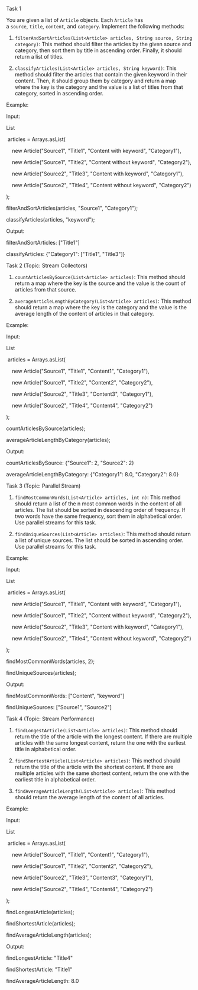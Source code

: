 Task 1

You are given a list of `Article` objects. Each `Article` has a `source`, `title`, `content`, and `category`. Implement the following methods:

1. `filterAndSortArticles(List<Article> articles, String source, String category)`: This method should filter the articles by the given source and category, then sort them by title in ascending order. Finally, it should return a list of titles.
    
2. `classifyArticles(List<Article> articles, String keyword)`: This method should filter the articles that contain the given keyword in their content. Then, it should group them by category and return a map where the key is the category and the value is a list of titles from that category, sorted in ascending order.
    

Example:

Input:

List<Article> articles = Arrays.asList(

    new Article("Source1", "Title1", "Content with keyword", "Category1"),

    new Article("Source1", "Title2", "Content without keyword", "Category2"),

    new Article("Source2", "Title3", "Content with keyword", "Category1"),

    new Article("Source2", "Title4", "Content without keyword", "Category2")

);

filterAndSortArticles(articles, "Source1", "Category1");

classifyArticles(articles, "keyword");

Output:

filterAndSortArticles: ["Title1"]

classifyArticles: {"Category1": ["Title1", "Title3"]}

Task 2 (Topic: Stream Collectors)

1. `countArticlesBySource(List<Article> articles)`: This method should return a map where the key is the source and the value is the count of articles from that source.
    
2. `averageArticleLengthByCategory(List<Article> articles)`: This method should return a map where the key is the category and the value is the average length of the content of articles in that category.
    

Example:

Input:

List<Article> articles = Arrays.asList(

    new Article("Source1", "Title1", "Content1", "Category1"),

    new Article("Source1", "Title2", "Content2", "Category2"),

    new Article("Source2", "Title3", "Content3", "Category1"),

    new Article("Source2", "Title4", "Content4", "Category2")

);

countArticlesBySource(articles);

averageArticleLengthByCategory(articles);

Output:

countArticlesBySource: {"Source1": 2, "Source2": 2}

averageArticleLengthByCategory: {"Category1": 8.0, "Category2": 8.0}

Task 3 (Topic: Parallel Stream)

1. `findMostCommonWords(List<Article> articles, int n)`: This method should return a list of the n most common words in the content of all articles. The list should be sorted in descending order of frequency. If two words have the same frequency, sort them in alphabetical order. Use parallel streams for this task.
    
2. `findUniqueSources(List<Article> articles)`: This method should return a list of unique sources. The list should be sorted in ascending order. Use parallel streams for this task.
    

Example:

Input:

List<Article> articles = Arrays.asList(

    new Article("Source1", "Title1", "Content with keyword", "Category1"),

    new Article("Source1", "Title2", "Content without keyword", "Category2"),

    new Article("Source2", "Title3", "Content with keyword", "Category1"),

    new Article("Source2", "Title4", "Content without keyword", "Category2")

);

findMostCommonWords(articles, 2);

findUniqueSources(articles);

Output:

findMostCommonWords: ["Content", "keyword"]

findUniqueSources: ["Source1", "Source2"]

Task 4 (Topic: Stream Performance)

1. `findLongestArticle(List<Article> articles)`: This method should return the title of the article with the longest content. If there are multiple articles with the same longest content, return the one with the earliest title in alphabetical order.
    
2. `findShortestArticle(List<Article> articles)`: This method should return the title of the article with the shortest content. If there are multiple articles with the same shortest content, return the one with the earliest title in alphabetical order.
    
3. `findAverageArticleLength(List<Article> articles)`: This method should return the average length of the content of all articles.
    

Example:

Input:

List<Article> articles = Arrays.asList(

    new Article("Source1", "Title1", "Content1", "Category1"),

    new Article("Source1", "Title2", "Content2", "Category2"),

    new Article("Source2", "Title3", "Content3", "Category1"),

    new Article("Source2", "Title4", "Content4", "Category2")

);

findLongestArticle(articles);

findShortestArticle(articles);

findAverageArticleLength(articles);

Output:

findLongestArticle: "Title4"

findShortestArticle: "Title1"

findAverageArticleLength: 8.0
